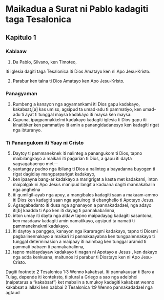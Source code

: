 Maikadua a Surat ni Pablo kadagiti taga Tesalonica
==================================================

Kapitulo 1
----------

### Kablaaw

1. Da Pablo, Silvano, ken Timoteo,

Iti iglesia dagiti taga Tesalonica iti Dios Amatayo ken ni Apo Jesu-Kristo.

2. Parabur ken talna ti Dios Amatayo ken Apo Jesu-Kristo.

### Panagyaman

3. Rumbeng a kanayon nga agyamankami iti Dios gapu kadakayo, kakabsat,[a] kas umiso, agsipud ta umad-adu ti pammatiyo, ken umad-adu ti ayat ti tunggal maysa kadakayo iti maysa ken maysa.
4. Gapuna, ipagpannakkelmi kadakayo kadagiti iglesia ti Dios gapu iti kinatibker ken pammatiyo iti amin a panangidadanesyo ken kadagiti rigat nga ibturanyo.

### Ti Panangukom iti Yaay ni Cristo

5. Daytoy ti pammaneknek iti nalinteg a panangukom ti Dios, tapno maibilangkayo a maikari iti pagarian ti Dios, a gapu iti dayta sagsagabaenyo met—
6. yantangay pudno nga ibilang ti Dios a nalinteg a bayadanna buyogen ti rigat dagidiay mangparparigat kadakayo,
7. ken ipaayna bang-ar kadakayo a marigrigat a kasta met kadakami, inton maipalgak ni Apo Jesus manipud langit a kaduana dagiti mannakabalin nga anghelna
8. iti gumilgil-ayab nga apuy, a mangibales kadagiti saan a makaam-ammo iti Dios ken kadagiti saan nga agtulnog iti ebanghelio ti Apotayo Jesus.
9. Agsagabadanto iti dusa nga agnanayon a pannakadadael, nga adayo iti[b] kaadda ti Apo ken iti dayag ti pannakabalinna,
10. inton umay iti dayta nga aldaw tapno maipadayag kadagiti sasantona, ken masdaaw kadagiti amin namatikayo, agsipud ta namati ti pammaneknekmi kadakayo.
11. Iti daytoy a panggep, kanayon nga ikararagmi kadakayo, tapno ti Diosmi pagbalinennakayo a maikari iti pannakaayabna ken tungpalennakayo ti tunggal determinasion a maipaay iti naimbag ken tunggal aramid ti pammati babaen ti pannakabalinna,
12. tapno maidaydayaw kadakayo ti nagan ni Apotayo a Jesus , ken dakayo nga adda kenkuana, maitunos iti parabur ti Diostayo ken ni Apo Jesu-Cristo.

Dagiti footnote
2 Tesalonica 1:3 Wenno kakabsat. Iti pannakausar ti Baro a Tulag, depende iti konteksto, ti plural a Griego a sao nga adelphoi (naipatarus a “kakabsat”) ket mabalin a tumukoy kadagiti kakabsat wenno kakabsat a lallaki ken babbai
2 Tesalonica 1:9 Wenno pannakadadael nga agtaud
